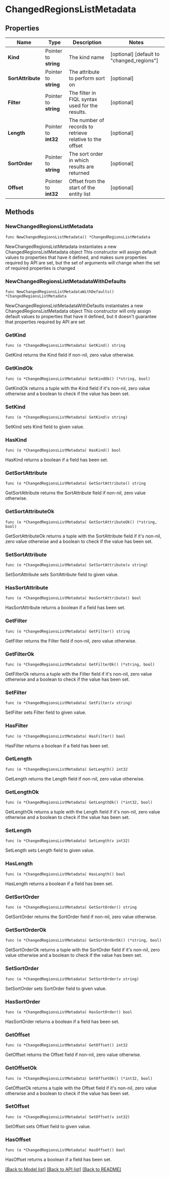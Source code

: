# ChangedRegionsListMetadata

## Properties

Name | Type | Description | Notes
------------ | ------------- | ------------- | -------------
**Kind** | Pointer to **string** | The kind name | [optional] [default to "changed_regions"]
**SortAttribute** | Pointer to **string** | The attribute to perform sort on | [optional] 
**Filter** | Pointer to **string** | The filter in FIQL syntax used for the results. | [optional] 
**Length** | Pointer to **int32** | The number of records to retrieve relative to the offset | [optional] 
**SortOrder** | Pointer to **string** | The sort order in which results are returned | [optional] 
**Offset** | Pointer to **int32** | Offset from the start of the entity list | [optional] 

## Methods

### NewChangedRegionsListMetadata

`func NewChangedRegionsListMetadata() *ChangedRegionsListMetadata`

NewChangedRegionsListMetadata instantiates a new ChangedRegionsListMetadata object
This constructor will assign default values to properties that have it defined,
and makes sure properties required by API are set, but the set of arguments
will change when the set of required properties is changed

### NewChangedRegionsListMetadataWithDefaults

`func NewChangedRegionsListMetadataWithDefaults() *ChangedRegionsListMetadata`

NewChangedRegionsListMetadataWithDefaults instantiates a new ChangedRegionsListMetadata object
This constructor will only assign default values to properties that have it defined,
but it doesn't guarantee that properties required by API are set

### GetKind

`func (o *ChangedRegionsListMetadata) GetKind() string`

GetKind returns the Kind field if non-nil, zero value otherwise.

### GetKindOk

`func (o *ChangedRegionsListMetadata) GetKindOk() (*string, bool)`

GetKindOk returns a tuple with the Kind field if it's non-nil, zero value otherwise
and a boolean to check if the value has been set.

### SetKind

`func (o *ChangedRegionsListMetadata) SetKind(v string)`

SetKind sets Kind field to given value.

### HasKind

`func (o *ChangedRegionsListMetadata) HasKind() bool`

HasKind returns a boolean if a field has been set.

### GetSortAttribute

`func (o *ChangedRegionsListMetadata) GetSortAttribute() string`

GetSortAttribute returns the SortAttribute field if non-nil, zero value otherwise.

### GetSortAttributeOk

`func (o *ChangedRegionsListMetadata) GetSortAttributeOk() (*string, bool)`

GetSortAttributeOk returns a tuple with the SortAttribute field if it's non-nil, zero value otherwise
and a boolean to check if the value has been set.

### SetSortAttribute

`func (o *ChangedRegionsListMetadata) SetSortAttribute(v string)`

SetSortAttribute sets SortAttribute field to given value.

### HasSortAttribute

`func (o *ChangedRegionsListMetadata) HasSortAttribute() bool`

HasSortAttribute returns a boolean if a field has been set.

### GetFilter

`func (o *ChangedRegionsListMetadata) GetFilter() string`

GetFilter returns the Filter field if non-nil, zero value otherwise.

### GetFilterOk

`func (o *ChangedRegionsListMetadata) GetFilterOk() (*string, bool)`

GetFilterOk returns a tuple with the Filter field if it's non-nil, zero value otherwise
and a boolean to check if the value has been set.

### SetFilter

`func (o *ChangedRegionsListMetadata) SetFilter(v string)`

SetFilter sets Filter field to given value.

### HasFilter

`func (o *ChangedRegionsListMetadata) HasFilter() bool`

HasFilter returns a boolean if a field has been set.

### GetLength

`func (o *ChangedRegionsListMetadata) GetLength() int32`

GetLength returns the Length field if non-nil, zero value otherwise.

### GetLengthOk

`func (o *ChangedRegionsListMetadata) GetLengthOk() (*int32, bool)`

GetLengthOk returns a tuple with the Length field if it's non-nil, zero value otherwise
and a boolean to check if the value has been set.

### SetLength

`func (o *ChangedRegionsListMetadata) SetLength(v int32)`

SetLength sets Length field to given value.

### HasLength

`func (o *ChangedRegionsListMetadata) HasLength() bool`

HasLength returns a boolean if a field has been set.

### GetSortOrder

`func (o *ChangedRegionsListMetadata) GetSortOrder() string`

GetSortOrder returns the SortOrder field if non-nil, zero value otherwise.

### GetSortOrderOk

`func (o *ChangedRegionsListMetadata) GetSortOrderOk() (*string, bool)`

GetSortOrderOk returns a tuple with the SortOrder field if it's non-nil, zero value otherwise
and a boolean to check if the value has been set.

### SetSortOrder

`func (o *ChangedRegionsListMetadata) SetSortOrder(v string)`

SetSortOrder sets SortOrder field to given value.

### HasSortOrder

`func (o *ChangedRegionsListMetadata) HasSortOrder() bool`

HasSortOrder returns a boolean if a field has been set.

### GetOffset

`func (o *ChangedRegionsListMetadata) GetOffset() int32`

GetOffset returns the Offset field if non-nil, zero value otherwise.

### GetOffsetOk

`func (o *ChangedRegionsListMetadata) GetOffsetOk() (*int32, bool)`

GetOffsetOk returns a tuple with the Offset field if it's non-nil, zero value otherwise
and a boolean to check if the value has been set.

### SetOffset

`func (o *ChangedRegionsListMetadata) SetOffset(v int32)`

SetOffset sets Offset field to given value.

### HasOffset

`func (o *ChangedRegionsListMetadata) HasOffset() bool`

HasOffset returns a boolean if a field has been set.


[[Back to Model list]](../README.md#documentation-for-models) [[Back to API list]](../README.md#documentation-for-api-endpoints) [[Back to README]](../README.md)


